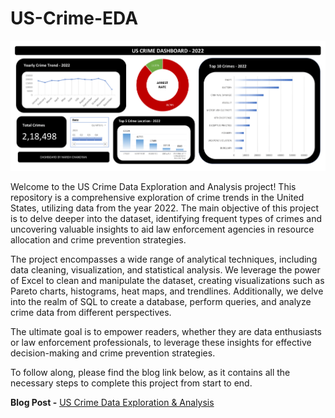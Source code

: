 # US-Crime-EDA

![US Crime 2022 Dashboard](https://github.com/being-invincible/US-Crime-EDA/blob/main/Output/us-crime-dashboard-1.png?raw=true)

Welcome to the US Crime Data Exploration and Analysis project! This repository is a comprehensive exploration of crime trends in the United States, utilizing data from the year 2022. The main objective of this project is to delve deeper into the dataset, identifying frequent types of crimes and uncovering valuable insights to aid law enforcement agencies in resource allocation and crime prevention strategies.

The project encompasses a wide range of analytical techniques, including data cleaning, visualization, and statistical analysis. We leverage the power of Excel to clean and manipulate the dataset, creating visualizations such as Pareto charts, histograms, heat maps, and trendlines. Additionally, we delve into the realm of SQL to create a database, perform queries, and analyze crime data from different perspectives.

The ultimate goal is to empower readers, whether they are data enthusiasts or law enforcement professionals, to leverage these insights for effective decision-making and crime prevention strategies.

To follow along, please find the blog link below, as it contains all the necessary steps to complete this project from start to end.

**Blog Post -** [US Crime Data Exploration & Analysis](https://medium.com/@the_psy_guy/us-crime-data-exploration-and-analysis-3265ce1373b4)
